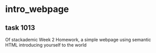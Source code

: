 # intro_webpage
## task 1013 

Of stackademic Week 2 Homework, a simple webpage using semantic HTML introducing yourself to the world